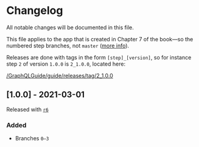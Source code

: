 # Changelog
All notable changes will be documented in this file.

This file applies to the app that is created in Chapter 7 of the book—so the numbered step branches, not `master` ([more info](https://github.com/GraphQLGuide/guide-vue/blob/master/README.md)).

Releases are done with tags in the form `[step]_[version]`, so for instance step `2` of version `1.0.0` is `2_1.0.0`, located here: 

[/GraphQLGuide/guide/releases/tag/2_1.0.0](https://github.com/GraphQLGuide/guide/releases/tag/2_1.0.0)

<!-- ## [Unreleased]
### Added
### Removed
### Changed
### Fixed -->

## [1.0.0] - 2021-03-01

Released with [`r6`](https://github.com/GraphQLGuide/book/releases/tag/r6)

### Added

- Branches `0–3`
